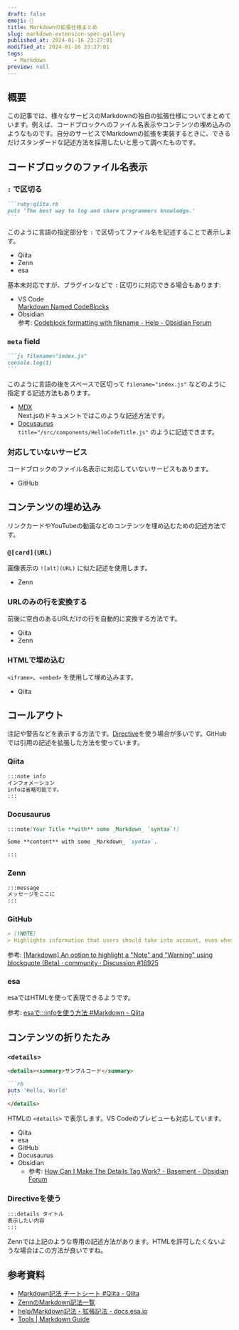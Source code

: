 ```yaml
---
draft: false
emoji: 🐧
title: Markdownの拡張仕様まとめ
slug: markdown-extension-spec-gallery
published_at: 2024-01-16 23:27:01
modified_at: 2024-01-16 23:27:01
tags:
  - Markdown
preview: null
---
```


## 概要

この記事では、様々なサービスのMarkdownの独自の拡張仕様についてまとめています。例えば、コードブロックへのファイル名表示やコンテンツの埋め込みのようなものです。自分のサービスでMarkdownの拡張を実装するときに、できるだけスタンダードな記述方法を採用したいと思って調べたものです。

## コードブロックのファイル名表示

### `:` で区切る

````markdown
```ruby:qiita.rb
puts 'The best way to log and share programmers knowledge.'
```
````

このように言語の指定部分を `:` で区切ってファイル名を記述することで表示します。

- Qiita
- Zenn
- esa

基本未対応ですが、プラグインなどで `:` 区切りに対応できる場合もあります:

- VS Code  
  [Markdown Named CodeBlocks](https://marketplace.visualstudio.com/items?itemName=tsutsu3.markdown-named-codeblocks)
- Obsidian  
  参考: [Codeblock formatting with filename - Help - Obsidian Forum](https://forum.obsidian.md/t/codeblock-formatting-with-filename/36191)

### `meta` field

````markdown
```js filename="index.js"
console.log(1)
```
````

このように言語の後をスペースで区切って `filename="index.js"` などのように指定する記述方法もあります。

- [MDX](https://mdxjs.com/guides/syntax-highlighting/)  
  Next.jsのドキュメントではこのような記述方法です。
- [Docusaurus](https://docusaurus.io/docs/markdown-features/code-blocks)  
  `title="/src/components/HelloCodeTitle.js"` のように記述できます。

### 対応していないサービス

コードブロックのファイル名表示に対応していないサービスもあります。

- GitHub

## コンテンツの埋め込み

リンクカードやYouTubeの動画などのコンテンツを埋め込むための記述方法です。

### `@[card](URL)`

画像表示の `![alt](URL)` に似た記述を使用します。

- Zenn

### URLのみの行を変換する

前後に空白のあるURLだけの行を自動的に変換する方法です。

- Qiita
- Zenn

### HTMLで埋め込む

`<iframe>`、`<embed>` を使用して埋め込みます。

- Qiita

## コールアウト

注記や警告などを表示する方法です。[Directive](https://github.com/remarkjs/remark-directive)を使う場合が多いです。GitHubでは引用の記述を拡張した方法を使っています。

### Qiita

```markdown
:::note info
インフォメーション
infoは省略可能です。
:::
```

### Docusaurus

```markdown
:::note[Your Title **with** some _Markdown_ `syntax`!]

Some **content** with some _Markdown_ `syntax`.

:::
```

### Zenn

```markdown
:::message
メッセージをここに
:::
```

### GitHub

```markdown
> [!NOTE]  
> Highlights information that users should take into account, even when skimming.
```

参考: [[Markdown] An option to highlight a "Note" and "Warning" using blockquote (Beta) · community · Discussion #16925](https://github.com/orgs/community/discussions/16925)

### esa

esaではHTMLを使って表現できるようです。

参考: [esaで:::infoを使う方法 #Markdown - Qiita](https://qiita.com/harutiro/items/8134b237c1efc487a120)

## コンテンツの折りたたみ

### `<details>`

````markdown
<details><summary>サンプルコード</summary>

```rb
puts 'Hello, World'
```
</details>
````

HTMLの `<details>` で表示します。VS Codeのプレビューも対応しています。

- Qiita
- esa
- GitHub
- Docusaurus
- Obsidian
  - 参考: [How Can I Make The Details Tag Work? - Basement - Obsidian Forum](https://forum.obsidian.md/t/how-can-i-make-the-details-tag-work/17822)

### Directiveを使う

```markdown
:::details タイトル
表示したい内容
:::
```

Zennでは上記のような専用の記述方法があります。HTMLを許可したくないような場合はこの方法が良いですね。

## 参考資料

- [Markdown記法 チートシート #Qiita - Qiita](https://qiita.com/Qiita/items/c686397e4a0f4f11683d)
- [ZennのMarkdown記法一覧](https://zenn.dev/zenn/articles/markdown-guide)
- [help/Markdown記法・拡張記法 - docs.esa.io](https://docs.esa.io/posts/49)
- [Tools | Markdown Guide](https://www.markdownguide.org/tools/)
